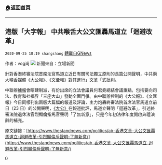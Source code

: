 ###  [:house:返回首頁](https://github.com/ourhimalayas/txt)
---

## 港版「大字報」 中共喉舌大公文匯轟馬道立「迴避改革」
`2020-09-25 10:19 shangshang` [轉載自GNews](https://gnews.org/zh-hant/381899/)

作者：vog尚
![]()![](https://s3.amazonaws.com/gnews-media-offload/wp-content/uploads/2020/09/25095155/81B1944F-51F9-4916-8DD5-E5FA821B66C4.png)
新聞來自：立場新聞

針對香港終審法院首席法官馬道立近日有關司法獨立原則的長篇公開聲明，中共兩大喉舌媒體《大公報》、《文彙報》對其進行」文革「式批判。

中聯辦[據報](https://www.thestandnews.com/politics/%E5%BB%BA%E5%88%B6%E6%B4%BE%E6%93%9A%E5%A0%B1%E6%99%A4%E4%B8%AD%E8%81%AF%E8%BE%A6-%E7%AB%8B%E6%9C%83%E9%A0%88-%E6%95%A2%E6%96%BC%E9%AC%A5%E7%88%AD-%E6%95%B4%E9%A0%93%E5%8F%B8%E6%B3%95%E6%95%99%E8%82%B2%E7%A4%BE%E7%A6%8F%E7%95%8C-%E4%BD%95%E5%90%9B%E5%A0%AF%E5%BB%BA%E5%88%B6%E7%BE%A4%E7%B5%84%E7%99%BC%E4%BD%88%E5%85%A7%E5%AE%B9%E5%82%B3%E8%A2%AB%E8%BD%9F/)會晤建制派，有份出席的立法會議員何君堯總結會議重點，包括要向司法、教育和社福界「三座大山」發動全面鬥爭。由中聯辦控制的《大公報》、《文匯報》今日同樣刊出兩版大篇幅的報道及評論，主力炮轟終審法院首席法官馬道立前日（23 日）的公開聲明，[《大公》](http://www.takungpao.com.hk/news/232109/2020/0925/501455.html?fbclid=IwAR0Y0mhgI8JzBlbvoZejkz772ZzP61PyCyRHruRyWbQl14EZF02BYaDpM-o)在報道批評，馬道立聲明「迴避改革」，引述終審法院退休法官烈顯倫指馬官聲明「了無新意」，只是今年初法律年度開啟典禮演辭的補充。

原文鏈接：[https://www.thestandnews.com/politics/ab-香港文革-大公文匯轟馬道立-迴避改革-引烈顯倫斥聲明-了無新意/](https://www.thestandnews.com/politics/ab-香港文革-大公文匯轟馬道立-迴避改革-引烈顯倫斥聲明-了無新意/)

0
